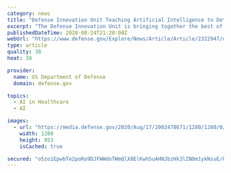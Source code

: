 ```yaml
---
category: news
title: "Defense Innovation Unit Teaching Artificial Intelligence to Detect Cancer"
excerpt: "The Defense Innovation Unit is bringing together the best of commercially available artificial intelligence technology and the Defense Department's vast cache of archived medical data to teach"
publishedDateTime: 2020-08-24T21:28:00Z
webUrl: "https://www.defense.gov/Explore/News/Article/Article/2322947/defense-innovation-unit-teaching-artificial-intelligence-to-detect-cancer/"
type: article
quality: 38
heat: 38

provider:
  name: US Department of Defense
  domain: defense.gov

topics:
  - AI in Healthcare
  - AI

images:
  - url: "https://media.defense.gov/2020/Aug/17/2002478671/1280/1280/0/200812-N-LW757-1001.JPG"
    width: 1280
    height: 853
    isCached: true

secured: "oSzo1EpwbTe2poRo9DJFWWdoTWmQlX8ElKwhSuAHNJbzHk3lZN0m1ykNsuE/kAwkh3YfOCV4/Dvw5U/IozPwmH+Gmm7L32XxvGzad6XMJdE1W4yVTxYb58yWMrsiBvxICvJnKdgBM9cH7IhUzFI5sJMC1YaCC2oZ/+Qkm5f9PTVdvBQVqRVAB+mUyeH5a40kdO7i99ONMnY7MyotWUB1BWz6d9HIgvloQjNvcigRn9X5GSRdm2h9K7wWAN/oGBIJPgC9z2+RH0WSn4h8R87oCo8J2D+hydC9Rtygn7KcyQF0Y+r5Gl+LI7oBn1v2AQuBLM3Jq4pGEwCGOuUGZWWR7Q==;lcOW/YBhMV1HIFrBO590MQ=="
---
```


